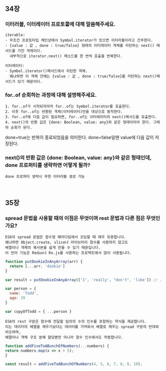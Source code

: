 ## 34장

### 이터러블, 이터레이터 프로토콜에 대해 말씀해주세요.

    iterable: 
    - 무조건 프로토타입 체인상에서 Symbol.iterator가 있으면 이터러블이라고 간주한다.
    - {value : 값 , done : true/false} 형태의 이터레이터 객체를 리턴하는 next() 메서드를 가진 객체이다. 
      내부적으로 iterator.next() 메소드를 한 번씩 호출을 반복한다.
      
    이터레이터:
    - Symbol.iterator()메서드에서 리턴한 객체.
      왜냐하면 이 객체 안에는 {value : 값 , done : true/false}를 리턴하는 next()메서드가 있기 때문이다.
    
  
### for..of 순회하는 과정에 대해 설명해주세요.

    1. for..of가 시작되자마자 for..of는 Symbol.iterator를 호출한다.
    2. 이후 for..of는 반환된 객체(이터레이터)만을 대상으로 동작한다.
    3. for..of에 다음 값이 필요하면, for..of는 이터레이터의 next()메서드를 호출한다.
    4. next()의 반환 값은 {done: Boolean, value: any}와 같은 형태이어야 한다. 그래야 순회가 된다.
done=true는 반복이 종료되었음을 의미한다. done=false일땐 value에 다음 값이 저장된다.

### next()의 반환 값은 {done: Boolean, value: any}와 같은 형태인데, done 프로퍼티를 생략하면 어떻게 될까?

    done 프로퍼티 생략시 무한 이터러블 생성 가능

<br>

## 35장

### spread 문법을 사용할 때의 이점은 무엇이며 rest 문법과 다른 점은 무엇인가요?

    ES6의 spread 문법은 함수형 패러다임에서 코딩할 때 매우 유용합니다. 
    왜냐하면 Object.create, slice나 라이브러리 함수를 사용하지 않고도 
    배열이나 객체의 복사본을 쉽게 만들 수 있기 때문입니다. 
    이 언어 기능은 Redux나 Rx.js를 사용하는 프로젝트에서 많이 사용됩니다.
    
```js
function putDookieInAnyArray(arr) {
  return [...arr, 'dookie']
}

var result = putDookieInAnyArray(['I', 'really', "don't", 'like']) // ["I", "really", "don't", "like", "dookie"]

var person = {
  name: 'Todd',
  age: 29
}

var copyOfTodd = { ...person }
```
    
    ES6의 rest 구문은 함수에 전달할 임의의 수의 인수를 포함하는 약식을 제공합니다. 
    이는 데이터의 배열을 채우기보다는 데이터를 가져와서 배열로 채우는 spread 구문의 반대와 비슷하며,
    배열이나 객체 구조 분해 할당뿐만 아니라 함수 인수에서도 작동합니다.
    
  ```js
function addFiveToABunchOfNumbers(...numbers) {
  return numbers.map(x => x + 5);
}

const result = addFiveToABunchOfNumbers(4, 5, 6, 7, 8, 9, 10);
  ```
    
